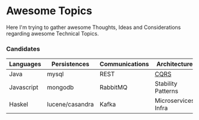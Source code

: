 # Awesome Topics
Here I'm trying to gather awesome Thoughts, Ideas and Considerations regarding awesome Technical Topics.

### Candidates

| Languages  | Persistences    | Communications | Architecture        |
|------------|-----------------|----------------|---------------------|
| Java       | mysql           | REST           | [CQRS](cqrs.md)     |
| Javascript | mongodb         | RabbitMQ       | Stability Patterns  |
| Haskel     | lucene/casandra | Kafka          | Microservices Infra |

